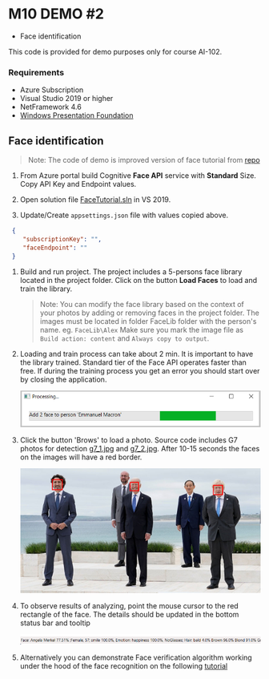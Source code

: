 # M10 DEMO #2

- Face identification 

This code is provided for demo purposes only for course AI-102.

### Requirements
- Azure Subscription
- Visual Studio 2019 or higher
- NetFramework 4.6
- [Windows Presentation Foundation](https://visualstudio.microsoft.com/vs/features/wpf/)

## Face identification 

>Note: The code of demo is improved version of face tutorial from [repo](https://github.com/Azure-Samples/Cognitive-Face-CSharp-sample)

1. From Azure portal build Cognitive **Face API** service with **Standard** Size. Copy API Key and Endpoint values.

1. Open solution file [FaceTutorial.sln](.\FaceTutorial\FaceTutorial.sln) in VS 2019.

1.  Update/Create `appsettings.json` file with values copied above.

  ```json
   {
      "subscriptionKey": "",
      "faceEndpoint": ""
   }
  ```

1. Build and run project. The project includes a 5-persons face library located in the project folder. Click on the button **Load Faces** to load and train the library.

   >Note: You can modify the face library based on the context of your photos by adding or removing faces in the project folder. The images must be located in folder FaceLib folder with the person's name. eg. `FaceLib\Alex` Make sure you mark the image file as `Build action: content` and `Always copy to output`.

1. Loading and train process can take about 2 min. It is important to have the library trained. Standard tier of the Face API operates faster than free. If during the training process you get an error you should start over by closing the application.

   ![load](load-bar.png)

1. Click the button 'Brows' to load a photo. Source code includes G7 photos for detection [g7_1.jpg](.\g7_1.jpg) and [g7_2.jpg](.\g7_2.jpg). After 10-15 seconds the faces on the images will have a red border.

   ![analyzed](analyzed.png)

1. To observe results of analyzing, point the mouse cursor to the red rectangle of the face. The details should be updated in the bottom status bar and tooltip

   ![results](results.png)

1. Alternatively you can demonstrate Face verification algorithm working under the hood of the face recognition on the following [tutorial](https://azure.microsoft.com/en-us/services/cognitive-services/face/)
